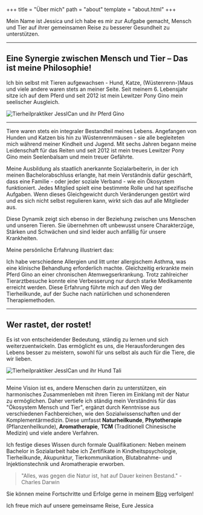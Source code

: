 +++
title = "Über mich"
path = "about"
template = "about.html"
+++

Mein Name ist Jessica und ich habe es mir zur Aufgabe gemacht, Mensch und Tier auf ihrer gemeinsamen Reise zu besserer Gesundheit zu unterstützen.

<div class="container marketing">
  <hr class="featurette-divider">
  <div class="row featurette">
    <div class="col-md-7 order-md-2">
      <h2 class="featurette-heading">Eine Synergie zwischen Mensch und Tier – Das ist meine Philosophie!</h2>
      <p class="lead">Ich bin selbst mit Tieren aufgewachsen - Hund, Katze, (Wüstenrenn-)Maus und viele andere waren stets an meiner Seite. Seit meinem 6. Lebensjahr sitze ich auf dem Pferd und seit 2012 ist mein Lewitzer Pony Gino mein seelischer Ausgleich.
</p>    
    </div>
    <div class="col-md-5">
        <picture>
          <source media="(max-width: 319px)" srcset="../img/ich_und_gino_320.avif 304w" type="image/avif" sizes="95vw">
          <source media="(max-width: 319px)" srcset="../img/ich_und_gino_320.webp 304w" type="image/webp" sizes="95vw">
          <source media="(max-width: 319px)" srcset="../img/ich_und_gino_320.jpeg 304w" type="image/jpeg" sizes="95vw">
          <source media="(min-width: 320px) and (max-width: 639px)" srcset="../img/ich_und_gino_640.avif 608w" type="image/avif" sizes="95vw">
          <source media="(min-width: 320px) and (max-width: 639px)" srcset="../img/ich_und_gino_640.webp 608w" type="image/webp" sizes="95vw">
          <source media="(min-width: 320px) and (max-width: 639px)" srcset="../img/ich_und_gino_640.jpeg 608w" type="image/jpeg" sizes="95vw">
          <source media="(min-width: 640px) and (max-width: 767px)" srcset="../img/ich_und_gino_768.avif 729w" type="image/avif" sizes="95vw">
          <source media="(min-width: 640px) and (max-width: 767px)" srcset="../img/ich_und_gino_768.webp 729w" type="image/webp" sizes="95vw">
          <source media="(min-width: 640px) and (max-width: 767px)" srcset="../img/ich_und_gino_768.jpeg 729w" type="image/jpeg" sizes="95vw">
          <source media="(min-width: 768px)" srcset="../img/ich_und_gino_1024.avif 972w" type="image/avif" sizes="95vw">
          <source media="(min-width: 768px)" srcset="../img/ich_und_gino_1024.webp 972w" type="image/webp" sizes="95vw">
          <source media="(min-width: 768px)" srcset="../img/ich_und_gino_1024.jpeg 972w" type="image/jpeg" sizes="95vw">
          <img src="../img/ich_und_gino_1024.jpeg" alt="Tierheilpraktiker JessICan und ihr Pferd Gino" title="Tierheilpraktiker JessICan und ihr Pferd Gino" loading="lazy" sizes="30vw"  class="featurette-image img-fluid mx-auto rounded-img" style="aspect-ratio: 1/1; object-fit: cover;">
        </picture>
    </div>
  </div>
  <hr class="featurette-divider">
</div>


Tiere waren stets ein integraler Bestandteil meines Lebens. Angefangen von Hunden und Katzen bis hin zu Wüstenrennmäusen - sie alle begleiteten mich während meiner Kindheit und Jugend. Mit sechs Jahren begann meine Leidenschaft für das Reiten und seit 2012 ist mein treues Lewitzer Pony Gino mein Seelenbalsam und mein treuer Gefährte.

Meine Ausbildung als staatlich anerkannte Sozialarbeiterin, in der ich meinen Bachelorabschluss erlangte, hat mein Verständnis dafür geschärft, dass eine Familie - oder jeder soziale Verband - wie ein Ökosystem funktioniert. Jedes Mitglied spielt eine bestimmte Rolle und hat spezifische Aufgaben. Wenn dieses Gleichgewicht durch Veränderungen gestört wird und es sich nicht selbst regulieren kann, wirkt sich das auf alle Mitglieder aus.

Diese Dynamik zeigt sich ebenso in der Beziehung zwischen uns Menschen und unseren Tieren. Sie übernehmen oft unbewusst unsere Charakterzüge, Stärken und Schwächen und sind leider auch anfällig für unsere Krankheiten.

Meine persönliche Erfahrung illustriert das:

Ich habe verschiedene Allergien und litt unter allergischem Asthma, was eine klinische Behandlung erforderlich machte. Gleichzeitig erkrankte mein Pferd Gino an einer chronischen Atemwegserkrankung. Trotz zahlreicher Tierarztbesuche konnte eine Verbesserung nur durch starke Medikamente erreicht werden. Diese Erfahrung führte mich auf den Weg der Tierheilkunde, auf der Suche nach natürlichen und schonenderen Therapiemethoden.

<div class="container marketing">
  <hr class="featurette-divider">
  <div class="row featurette">
    <div class="col-md-7 order-md-2">
      <h2 class="featurette-heading">Wer rastet, der rostet!</h2>
      <p class="lead">Es ist von entscheidender Bedeutung, ständig zu lernen und sich weiterzuentwickeln. Das ermöglicht es uns, die Herausforderungen des Lebens besser zu meistern, sowohl für uns selbst als auch für die Tiere, die wir lieben.
</p>    
    </div>
    <div class="col-md-5">
        <picture>
          <source media="(max-width: 319px)" srcset="../img/tali_320.avif 304w" type="image/avif" sizes="95vw">
          <source media="(max-width: 319px)" srcset="../img/tali_320.webp 304w" type="image/webp" sizes="95vw">
          <source media="(max-width: 319px)" srcset="../img/tali_320.jpeg 304w" type="image/jpeg" sizes="95vw">
          <source media="(min-width: 320px) and (max-width: 639px)" srcset="../img/tali_640.avif 608w" type="image/avif" sizes="95vw">
          <source media="(min-width: 320px) and (max-width: 639px)" srcset="../img/tali_640.webp 608w" type="image/webp" sizes="95vw">
          <source media="(min-width: 320px) and (max-width: 639px)" srcset="../img/tali_640.jpeg 608w" type="image/jpeg" sizes="95vw">
          <source media="(min-width: 640px) and (max-width: 767px)" srcset="../img/tali_768.avif 729w" type="image/avif" sizes="95vw">
          <source media="(min-width: 640px) and (max-width: 767px)" srcset="../img/tali_768.webp 729w" type="image/webp" sizes="95vw">
          <source media="(min-width: 640px) and (max-width: 767px)" srcset="../img/tali_768.jpeg 729w" type="image/jpeg" sizes="95vw">
          <source media="(min-width: 768px)" srcset="../img/tali_1024.avif 972w" type="image/avif" sizes="95vw">
          <source media="(min-width: 768px)" srcset="../img/tali_1024.webp 972w" type="image/webp" sizes="95vw">
          <source media="(min-width: 768px)" srcset="../img/tali_1024.jpeg 972w" type="image/jpeg" sizes="95vw">
          <img src="../img/tali_1024.jpeg" alt="Tierheilpraktiker JessICan und ihr Hund Tali" title="Tierheilpraktiker JessICan und ihr Hund Tali" loading="lazy" sizes="30vw"  class="featurette-image img-fluid mx-auto rounded-img" style="aspect-ratio: 1/1; object-fit: cover;">
        </picture>
    </div>
  </div>
  <hr class="featurette-divider">
</div>

Meine Vision ist es, andere Menschen darin zu unterstützen, ein harmonisches Zusammenleben mit ihren Tieren im Einklang mit der Natur zu ermöglichen. Daher vertiefe ich ständig mein Verständnis für das "Ökosystem Mensch und Tier", ergänzt durch Kenntnisse aus verschiedenen Fachbereichen, wie den Sozialwissenschaften und der Komplementärmedizin. Diese umfasst **Naturheilkunde**, **Phytotherapie** (Pflanzenheilkunde), **Aromatherapie**, **TCM** (Traditionell Chinesische Medizin) und viele andere Verfahren.

Ich festige dieses Wissen durch formale Qualifikationen: Neben meinem Bachelor in Sozialarbeit habe ich Zertifikate in Kindheitspsychologie, Tierheilkunde, Akupunktur, Tierkommunikation, Blutabnahme- und Injektionstechnik und Aromatherapie erworben.

> "Alles, was gegen die Natur ist, hat auf Dauer keinen Bestand." - Charles Darwin

Sie können meine Fortschritte und Erfolge gerne in meinem [Blog](../pages/blog/) verfolgen!

Ich freue mich auf unsere gemeinsame Reise,
Eure Jessica 